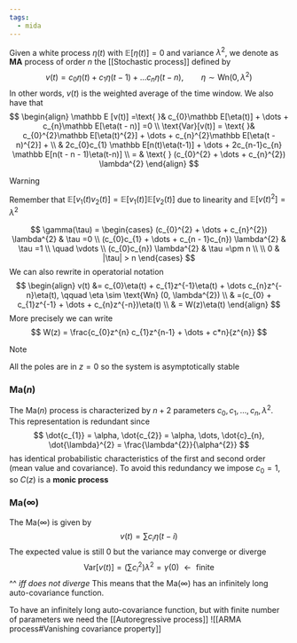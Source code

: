 ```yaml
---
tags:
  - mida
---
```

Given a white process $\eta(t)$ with $\mathbb{E}[\eta(t)] = 0$ and variance $\lambda^{2}$, we denote as **MA** process of order $n$ the [[Stochastic process]] defined by 
$$
v(t) = c_{0}\eta(t) + c_{1}\eta(t-1) + \dots c_{n}\eta(t-n), \qquad \eta \sim \text{Wn} (0, \lambda^{2})
$$
In other words, $v(t)$ is the weighted average of the time window. We also have that
$$
\begin{align}
\mathbb E [v(t)] =\text{ }& c_{0}\mathbb E[\eta(t)] + \dots +  c_{n}\mathbb E[\eta(t - n)]  =0 \\
\text{Var}[v(t)] = \text{ }& c_{0}^{2}\mathbb E[\eta(t)^{2}] + \dots +  c_{n}^{2}\mathbb E[\eta(t - n)^{2}] + \\
	 & 2c_{0}c_{1} \mathbb  E[n(t)\eta(t-1)] + \dots + 2c_{n-1}c_{n} \mathbb  E[n(t - n - 1)\eta(t-n)] \\
	  = & \text{ } (c_{0}^{2} + \dots + c_{n}^{2}) \lambda^{2}
\end{align}
$$
>[!warning]
>Remember that $\mathbb E[v_{1}(t)v_{2}(t)] = \mathbb E[v_{1}(t)] \mathbb E[v_{2}(t)]$ due to linearity and $\mathbb E[v(t)^{2}] = \lambda^{2}$

$$
\gamma(\tau) = \begin{cases}
(c_{0}^{2} + \dots + c_{n}^{2}) \lambda^{2}  & \tau =0 \\
(c_{0}c_{1} + \dots + c_{n - 1}c_{n}) \lambda^{2}  & \tau =1 \\
\quad \vdots \\
(c_{0}c_{n}) \lambda^{2}  & \tau =\pm n \\ \\
0  & |\tau| > n
\end{cases}
$$
We can also rewrite in operatorial notation
$$
\begin{align}
v(t) &= c_{0}\eta(t) + c_{1}z^{-1}\eta(t) + \dots c_{n}z^{-n}\eta(t), \qquad \eta \sim \text{Wn} (0, \lambda^{2}) \\
	 & =(c_{0} + c_{1}z^{-1} + \dots + c_{n}z^{-n})\eta(t) \\
	 & = W(z)\eta(t)
\end{align}
$$
More precisely we can write
$$
W(z) = \frac{c_{0}z^{n} c_{1}z^{n-1} + \dots + c*n}{z^{n}}
$$
>[!note]
>All the poles are in $z = 0$ so the system is asymptotically stable
### $\text{Ma}(n)$

The $\text{Ma}(n)$ process is characterized by $n+2$ parameters $c_{0},c_{1},\dots,c_{n},\lambda^{2}$. This representation is redundant since 
$$
\dot{c_{1}} = \alpha, \dot{c_{2}} = \alpha, \dots, \dot{c}_{n}, \dot{\lambda}^{2} = \frac{\lambda^{2}}{\alpha^{2}}
$$
has identical probabilistic characteristics of the first and second order (mean value and covariance). To avoid this redundancy we impose $c_{0} = 1$, so $C(z)$ is a **monic process**
### $\text{Ma}(\infty)$

The $\text{Ma}(\infty)$ is given by
$$
v(t) = \sum c_{i}\eta(t - i)
$$
The expected value is still $0$ but the variance may converge or diverge
$$
\text{Var}[v(t)] = (\sum c_{i}^{2})\lambda^{2} = \gamma(0) \text{ $\gets$ finite}  
$$
														^^ *iff does not diverge*
This means that the $\text{Ma}(\infty)$ has an infinitely long auto-covariance function.

To have an infinitely long auto-covariance function, but with finite number of parameters we need the [[Autoregressive process]]
![[ARMA process#Vanishing covariance property]]